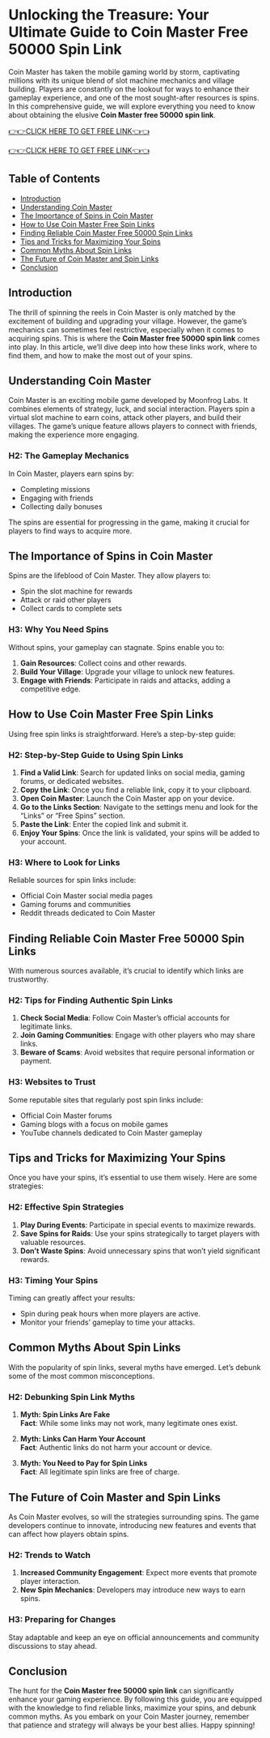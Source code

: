 # Unlocking the Treasure: Your Ultimate Guide to Coin Master Free 50000 Spin Link

Coin Master has taken the mobile gaming world by storm, captivating millions with its unique blend of slot machine mechanics and village building. Players are constantly on the lookout for ways to enhance their gameplay experience, and one of the most sought-after resources is spins. In this comprehensive guide, we will explore everything you need to know about obtaining the elusive **Coin Master free 50000 spin link**. 

[👉👉CLICK HERE TO GET FREE LINK👈👈](https://todaylink.site/Coinspins/)

[👉👉CLICK HERE TO GET FREE LINK👈👈](https://todaylink.site/Coinspins/)

## Table of Contents
- [Introduction](#introduction)
- [Understanding Coin Master](#understanding-coin-master)
- [The Importance of Spins in Coin Master](#the-importance-of-spins-in-coin-master)
- [How to Use Coin Master Free Spin Links](#how-to-use-coin-master-free-spin-links)
- [Finding Reliable Coin Master Free 50000 Spin Links](#finding-reliable-coin-master-free-50000-spin-links)
- [Tips and Tricks for Maximizing Your Spins](#tips-and-tricks-for-maximizing-your-spins)
- [Common Myths About Spin Links](#common-myths-about-spin-links)
- [The Future of Coin Master and Spin Links](#the-future-of-coin-master-and-spin-links)
- [Conclusion](#conclusion)

## Introduction

The thrill of spinning the reels in Coin Master is only matched by the excitement of building and upgrading your village. However, the game’s mechanics can sometimes feel restrictive, especially when it comes to acquiring spins. This is where the **Coin Master free 50000 spin link** comes into play. In this article, we’ll dive deep into how these links work, where to find them, and how to make the most out of your spins.

## Understanding Coin Master

Coin Master is an exciting mobile game developed by Moonfrog Labs. It combines elements of strategy, luck, and social interaction. Players spin a virtual slot machine to earn coins, attack other players, and build their villages. The game’s unique feature allows players to connect with friends, making the experience more engaging.

### H2: The Gameplay Mechanics

In Coin Master, players earn spins by:
- Completing missions
- Engaging with friends
- Collecting daily bonuses

The spins are essential for progressing in the game, making it crucial for players to find ways to acquire more.

## The Importance of Spins in Coin Master

Spins are the lifeblood of Coin Master. They allow players to:
- Spin the slot machine for rewards
- Attack or raid other players
- Collect cards to complete sets

### H3: Why You Need Spins

Without spins, your gameplay can stagnate. Spins enable you to:
1. **Gain Resources**: Collect coins and other rewards.
2. **Build Your Village**: Upgrade your village to unlock new features.
3. **Engage with Friends**: Participate in raids and attacks, adding a competitive edge.

## How to Use Coin Master Free Spin Links

Using free spin links is straightforward. Here’s a step-by-step guide:

### H2: Step-by-Step Guide to Using Spin Links

1. **Find a Valid Link**: Search for updated links on social media, gaming forums, or dedicated websites.
2. **Copy the Link**: Once you find a reliable link, copy it to your clipboard.
3. **Open Coin Master**: Launch the Coin Master app on your device.
4. **Go to the Links Section**: Navigate to the settings menu and look for the “Links” or “Free Spins” section.
5. **Paste the Link**: Enter the copied link and submit it.
6. **Enjoy Your Spins**: Once the link is validated, your spins will be added to your account.

### H3: Where to Look for Links

Reliable sources for spin links include:
- Official Coin Master social media pages
- Gaming forums and communities
- Reddit threads dedicated to Coin Master

## Finding Reliable Coin Master Free 50000 Spin Links

With numerous sources available, it’s crucial to identify which links are trustworthy.

### H2: Tips for Finding Authentic Spin Links

1. **Check Social Media**: Follow Coin Master’s official accounts for legitimate links.
2. **Join Gaming Communities**: Engage with other players who may share links.
3. **Beware of Scams**: Avoid websites that require personal information or payment.

### H3: Websites to Trust

Some reputable sites that regularly post spin links include:
- Official Coin Master forums
- Gaming blogs with a focus on mobile games
- YouTube channels dedicated to Coin Master gameplay

## Tips and Tricks for Maximizing Your Spins

Once you have your spins, it’s essential to use them wisely. Here are some strategies:

### H2: Effective Spin Strategies

1. **Play During Events**: Participate in special events to maximize rewards.
2. **Save Spins for Raids**: Use your spins strategically to target players with valuable resources.
3. **Don’t Waste Spins**: Avoid unnecessary spins that won’t yield significant rewards.

### H3: Timing Your Spins

Timing can greatly affect your results:
- Spin during peak hours when more players are active.
- Monitor your friends’ gameplay to time your attacks.

## Common Myths About Spin Links

With the popularity of spin links, several myths have emerged. Let’s debunk some of the most common misconceptions.

### H2: Debunking Spin Link Myths

1. **Myth: Spin Links Are Fake**  
   **Fact**: While some links may not work, many legitimate ones exist.

2. **Myth: Links Can Harm Your Account**  
   **Fact**: Authentic links do not harm your account or device.

3. **Myth: You Need to Pay for Spin Links**  
   **Fact**: All legitimate spin links are free of charge.

## The Future of Coin Master and Spin Links

As Coin Master evolves, so will the strategies surrounding spins. The game developers continue to innovate, introducing new features and events that can affect how players obtain spins.

### H2: Trends to Watch

1. **Increased Community Engagement**: Expect more events that promote player interaction.
2. **New Spin Mechanics**: Developers may introduce new ways to earn spins.

### H3: Preparing for Changes

Stay adaptable and keep an eye on official announcements and community discussions to stay ahead.

## Conclusion

The hunt for the **Coin Master free 50000 spin link** can significantly enhance your gaming experience. By following this guide, you are equipped with the knowledge to find reliable links, maximize your spins, and debunk common myths. As you embark on your Coin Master journey, remember that patience and strategy will always be your best allies. Happy spinning!
